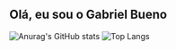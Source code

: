 ## Olá, eu sou o Gabriel Bueno

![Anurag's GitHub stats](https://github-readme-stats.vercel.app/api?username=buenin7&show_icons=true&theme=dark&locale=pt-br&card_width=100cm)
![Top Langs](https://github-readme-stats.vercel.app/api/top-langs/?username=buenin7&layout=compact&theme=dark&locale=pt-br&card_width=100cm)
